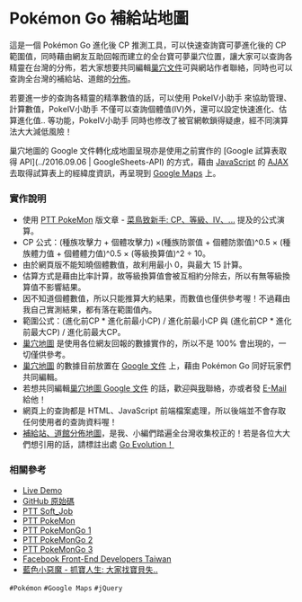 # Pokémon Go 補給站地圖

這是一個 Pokémon Go 進化後 CP 推測工具，可以快速查詢寶可夢進化後的 CP 範圍值，同時藉由網友互助回報而建立的全台寶可夢巢穴位置，讓大家可以查詢各精靈在台灣的分佈，若大家想要共同編輯[巢穴文件](https://docs.google.com/spreadsheets/d/1fMYgcbQV0haZcoKTdUYZaoorKaFCl8cFIF0aD4KDpHM/edit#gid=0)可與網站作者聯絡，同時也可以查詢全台灣的補給站、道館的[分佈](https://works.ioa.tw/evolution/stops.html)。

若要進一步的查詢各精靈的精準數值的話，可以使用 PokeIV小助手 來協助管理、計算數值，PokeIV小助手 不僅可以查詢個體值(IV)外，還可以設定快速進化、估算進化值.. 等功能，PokeIV小助手 同時也修改了被官網軟鎖得疑慮，經不同演算法大大減低風險！

巢穴地圖的 Google 文件轉化成地圖呈現亦是使用之前實作的 [Google 試算表取得 API](../2016.09.06 | GoogleSheets-API) 的方式，藉由 [JavaScript](https://zh.wikipedia.org/zh-tw/JavaScript) 的 [AJAX](https://zh.wikipedia.org/zh-tw/AJAX) 去取得試算表上的經緯度資訊，再呈現到 [Google Maps](https://maps.google.com.tw/) 上。

### 實作說明
* 使用 [PTT PokeMon](https://www.ptt.cc/bbs/PokeMon/index.html) 版文章 - [菜鳥致新手: CP、等級、IV、...](https://www.ptt.cc/bbs/PokeMon/M.1470508630.A.DF6.html) 提及的公式演算。
* CP 公式：(種族攻擊力 + 個體攻擊力) ×(種族防禦值 + 個體防禦值)^0.5 × (種族體力值 + 個體體力值)^0.5 × (等級換算值)^2 ÷ 10。
* 由於網頁版不能知曉個體數值，故利用最小 0，與最大 15 計算。
* 估算方式是藉由比率計算，故等級換算值會被互相約分除去，所以有無等級換算值不影響結果。
* 因不知道個體數值，所以只能推算大約結果，而數值也僅供參考喔！不過藉由我自己實測結果，都有落在範圍值內。
* 範圍公式：(進化前CP * 進化前最小CP) / 進化前最小CP 與 (進化前CP * 進化前最大CP) / 進化前最大CP。
* [巢穴地圖](https://works.ioa.tw/evolution/maps.html) 是使用各位網友回報的數據實作的，所以不是 100% 會出現的，一切僅供參考。
* [巢穴地圖](https://works.ioa.tw/evolution/maps.html) 的數據目前放置在 [Google 文件](https://docs.google.com/spreadsheets/d/1fMYgcbQV0haZcoKTdUYZaoorKaFCl8cFIF0aD4KDpHM/edit#gid=0) 上，藉由 Pokémon Go 同好玩家們共同編輯。
* 若想共同編輯[巢穴地圖 Google 文件](https://docs.google.com/spreadsheets/d/1fMYgcbQV0haZcoKTdUYZaoorKaFCl8cFIF0aD4KDpHM/edit#gid=0) 的話，歡迎與[我](http://www.ioa.tw/)聯絡，亦或者發 [E-Mail](mailto:comdan66@gmail.com) 給他！
* 網頁上的查詢都是 HTML、JavaScript 前端檔案處理，所以後端並不會存取任何使用者的查詢資料喔！
* [補給站、道館分佈地圖](https://works.ioa.tw/evolution/stops.html)，是我、小編們踏遍全台灣收集校正的！若是各位大大們想引用的話，請標註出處 [Go Evolution！](https://works.ioa.tw/evolution/index.html)

### 相關參考
* [Live Demo](https://works.ioa.tw/evolution/index.html)
* [GitHub 原始碼](https://github.com/comdan66/evolution/)
* [PTT Soft_Job](https://www.ptt.cc/bbs/Soft_Job/M.1470650059.A.EC4.html)
* [PTT PokeMon](https://www.ptt.cc/bbs/PokeMon/M.1472793302.A.9F0.html)
* [PTT PokeMonGo 1](https://www.ptt.cc/bbs/PokemonGO/M.1472805252.A.2A0.html)
* [PTT PokeMonGo 2](https://www.ptt.cc/bbs/PokemonGO/M.1475147103.A.B01.html)
* [PTT PokeMonGo 3](https://www.ptt.cc/bbs/PokemonGO/M.1475738122.A.064.html)
* [Facebook Front-End Developers Taiwan](https://www.facebook.com/groups/f2e.tw/permalink/1064416303595734/)
* [藍色小惡魔 - 抓寶人生: 大家找寶貝失..](https://pokeimp.blogspot.tw/2016/10/blog-post.html)

`#Pokémon` `#Google Maps` `#jQuery`